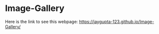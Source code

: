 # Image-Gallery

Here is the link to see this webpage: https://jaygupta-123.github.io/Image-Gallery/
